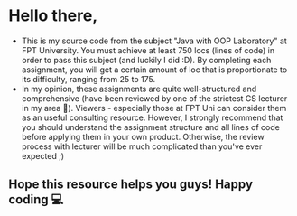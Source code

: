 # Hello there,

* This is my source code from the subject "Java with OOP Laboratory" at FPT University. You must achieve at least 750 locs (lines of code) in order to pass this subject (and luckily I did :D). By completing each assignment, you will get a certain amount of loc that is proportionate to its difficulty, ranging from 25 to 175. 
* In my opinion, these assignments are quite well-structured and comprehensive (have been reviewed by one of the strictest CS lecturer in my area 🤔). Viewers - especially those at FPT Uni can consider them as an useful consulting resource. However, I strongly recommend that you should understand the assignment structure and all lines of code before applying them in your own product. Otherwise, the review process with lecturer will be much complicated than you've ever expected ;)
## Hope this resource helps you guys! Happy coding 💻 
